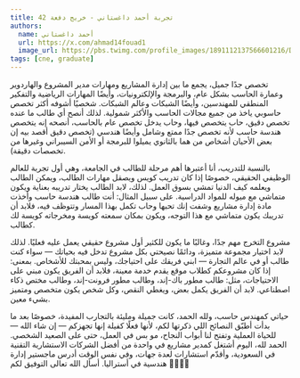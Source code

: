 ```yaml
---
title: تجربة أحمد داغستاني - خريج دفعة 42
authors:
  name: أحمد داغستاني
  url: https://x.com/ahmad14fouad1
  image_url: https://pbs.twimg.com/profile_images/1891112137566601216/D5rd3vvL_400x400.jpg
tags: [cne, graduate]
---
```


تخصص جدًا جميل، يجمع ما بين إدارة المشاريع ومهارات مدير المشروع والهاردوير وعمارة الحاسب بشكل عام، والبرمجة والإلكترونيات، وأيضًا المهارات الرياضية والتفكير المنطقي للمهندسين، وأيضًا الشبكات وعالم الشبكات.
شخصيًا أشوفه أكثر تخصص حاسوبي ياخذ من جميع مجالات الحاسب والأكثر شمولية.
لذلك أنصح أي طالب ما عنده تخصص دقيق، حاب يتخصص فيها، وحاب يدخل تخصص عام بالحاسب، أنصحه إنه يتخصص هندسة حاسب لأنه تخصص جدًا ممتع وشامل وأيضًا هندسي (تخصص دقيق أقصد بيه إن بعض الأحيان أشخاص من هما بالثانوي يميلوا للبرمجة أو الأمن السيبراني وغيرها من تخصصات دقيقة).

بالنسبة للتدريب، أنا أعتبرها أهم مرحلة للطالب في الجامعة، وهي أول تجربة للعالم الوظيفي الحقيقي، خصوصًا إذا كان تدريب كويس ويصقل مهارات الطالب، ويمكن الطالب ويعلمه كيف الدنيا تمشي بسوق العمل. لذلك، لابد الطالب يختار تدريبه بعناية ويكون متماشي مع ميوله للمواد الدراسية.
على سبيل المثال: أنت طالب هندسة حاسب وأخذت مادة إدارة مشاريع وشفت إنك تحبها وحاب تكمل بهذا المسار وتتوظف فيه، فلابد أن تدريبك يكون متماشي مع هذا التوجه، ويكون بمكان سمعته كويسة ومخرجاته كويسة لك كطالب.

مشروع التخرج مهم جدًا، وغالبًا ما يكون للكثير أول مشروع حقيقي يعمل عليه فعليًا.
لذلك لابد اختيار مجموعة متميزة، ودائمًا نصيحتي بكل مشروع تدخل فيه بحياتك — سواء كنت طالب أو في عالم التجارة — ابني فريقك على احتياجك، وليس بمحبتك للأشخاص.
بمعنى: إذا كان مشروعكم كطلاب موقع يقدم خدمة معينة، فلابد أن الفريق يكون مبني على الاحتياجات، مثل: طالب مطور باك-إند، وطالب مطور فرونت-إند، وطالب مختص ذكاء اصطناعي.
لابد أن الفريق يكمل بعض، ويغطي النقص، وكل شخص يكون متخصص ومتميز بشيء معين.

حياتي كمهندس حاسب، ولله الحمد، كانت جميلة ومليئة بالتجارب المفيدة، خصوصًا بعد ما بدأت أطبّق النصائح اللي ذكرتها لكم، لأنها فعلًا كفيلة إنها تجهزكم — إن شاء الله — للحياة العملية وتفتح لنا أبواب النجاح، مو بس في العمل، حتى على الصعيد الشخصي.
الحمد لله، اليوم أشتغل كمدير مشاريع في واحدة من أفضل الشركات الاستشارية التقنية في السعودية، وأقدّم استشارات لعدة جهات، وفي نفس الوقت أدرس ماجستير إدارة هندسية في أستراليا.
أسأل الله تعالى التوفيق لكم 🌹🤍🙏🏼
